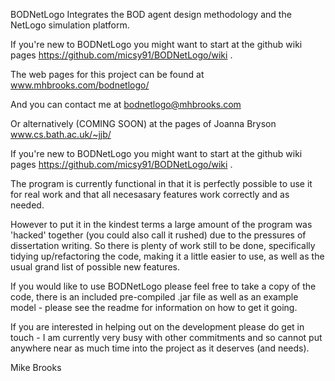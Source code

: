 BODNetLogo Integrates the BOD agent design methodology and the NetLogo simulation platform.

If you're new to BODNetLogo you might want to start at the github wiki pages https://github.com/micsy91/BODNetLogo/wiki .

The web pages for this project can be found at www.mhbrooks.com/bodnetlogo/

And you can contact me at bodnetlogo@mhbrooks.com

Or alternatively (COMING SOON) at the pages of Joanna Bryson www.cs.bath.ac.uk/~jjb/

If you're new to BODNetLogo you might want to start at the github wiki pages https://github.com/micsy91/BODNetLogo/wiki .

The program is currently functional in that it is perfectly possible to use it for real work and that all necesasary features work correctly and as needed.

However to put it in the kindest terms a large amount of the program was 'hacked' together (you could also call it rushed) due to the pressures of dissertation writing.
So there is plenty of work still to be done, specifically tidying up/refactoring the code, making it a little easier to use,  as well as the usual grand list of
possible new features.

If you would like to use BODNetLogo please feel free to take a copy of the code, there is an included pre-compiled .jar file as well as an example model - please see
the readme for information on how to get it going.

If you are interested in helping out on the development please do get in touch - I am currently very busy with other commitments and so cannot put anywhere near
as much time into the project as it deserves (and needs).

Mike Brooks
